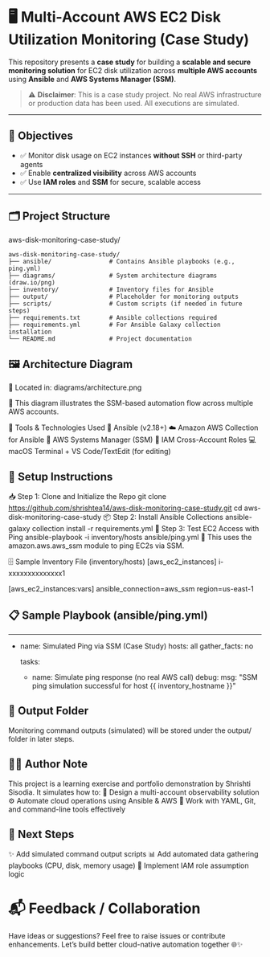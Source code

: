 # 🖥️ Multi-Account AWS EC2 Disk Utilization Monitoring (Case Study)

This repository presents a **case study** for building a **scalable and secure monitoring solution** for EC2 disk utilization across **multiple AWS accounts** using **Ansible** and **AWS Systems Manager (SSM)**.

> ⚠️ **Disclaimer**: This is a case study project. No real AWS infrastructure or production data has been used. All executions are simulated.

---

## 📌 Objectives

- ✅ Monitor disk usage on EC2 instances **without SSH** or third-party agents  
- ✅ Enable **centralized visibility** across AWS accounts  
- ✅ Use **IAM roles** and **SSM** for secure, scalable access  

---

## 🗂️ Project Structure
aws-disk-monitoring-case-study/
```
aws-disk-monitoring-case-study/
├── ansible/                # Contains Ansible playbooks (e.g., ping.yml)
├── diagrams/               # System architecture diagrams (draw.io/png)
├── inventory/              # Inventory files for Ansible
├── output/                 # Placeholder for monitoring outputs
├── scripts/                # Custom scripts (if needed in future steps)
├── requirements.txt        # Ansible collections required
├── requirements.yml        # For Ansible Galaxy collection installation
└── README.md               # Project documentation
```

## 🖼️ Architecture Diagram
📍 Located in: diagrams/architecture.png

🧭 This diagram illustrates the SSM-based automation flow across multiple AWS accounts.

🧰 Tools & Technologies Used
🔧 Ansible (v2.18+)
☁️ Amazon AWS Collection for Ansible
🔐 AWS Systems Manager (SSM)
🔄 IAM Cross-Account Roles
💻 macOS Terminal + VS Code/TextEdit (for editing)

## 🚀 Setup Instructions
📥 Step 1: Clone and Initialize the Repo
git clone https://github.com/shrishtea14/aws-disk-monitoring-case-study.git
cd aws-disk-monitoring-case-study
📦 Step 2: Install Ansible Collections
ansible-galaxy collection install -r requirements.yml
🧪 Step 3: Test EC2 Access with Ping
ansible-playbook -i inventory/hosts ansible/ping.yml
📌 This uses the amazon.aws.aws_ssm module to ping EC2s via SSM.

🗄️ Sample Inventory File (inventory/hosts)
[aws_ec2_instances]
i-xxxxxxxxxxxxxx1

[aws_ec2_instances:vars]
ansible_connection=aws_ssm
region=us-east-1

## 📋 Sample Playbook (ansible/ping.yml)
---
- name: Simulated Ping via SSM (Case Study)
  hosts: all
  gather_facts: no

  tasks:
    - name: Simulate ping response (no real AWS call)
      debug:
        msg: "SSM ping simulation successful for host {{ inventory_hostname }}"


## 📁 Output Folder
Monitoring command outputs (simulated) will be stored under the output/ folder in later steps.

## 👩‍💻 Author Note
This project is a learning exercise and portfolio demonstration by Shrishti Sisodia. It simulates how to:
🧱 Design a multi-account observability solution
⚙️ Automate cloud operations using Ansible & AWS
🧾 Work with YAML, Git, and command-line tools effectively

## 🔮 Next Steps
✨ Add simulated command output scripts
📊 Add automated data gathering playbooks (CPU, disk, memory usage)
🔐 Implement IAM role assumption logic

# 📬 Feedback / Collaboration
Have ideas or suggestions? Feel free to raise issues or contribute enhancements. Let’s build better cloud-native automation together 🌐✨
 











